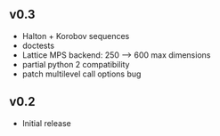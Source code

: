 ## v0.3
- Halton + Korobov sequences
- doctests
- Lattice MPS backend: 250 --> 600 max dimensions
- partial python 2 compatibility
- patch multilevel call options bug

## v0.2
- Initial release
